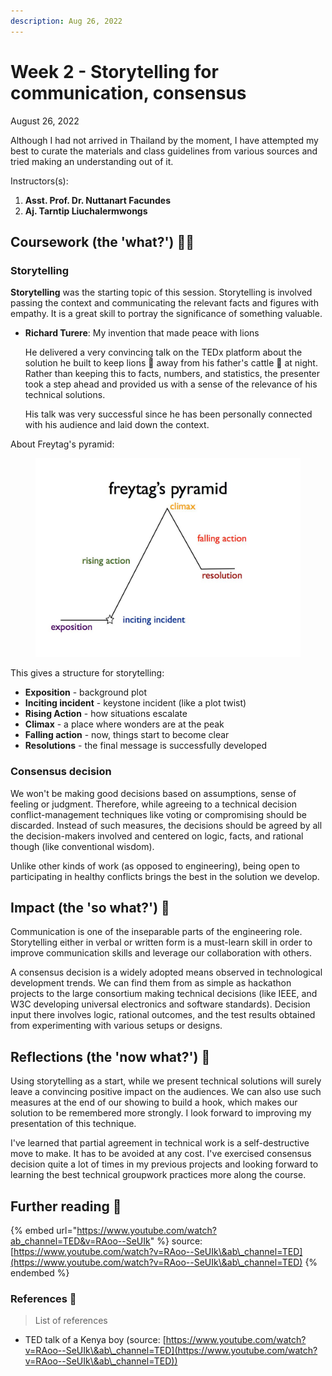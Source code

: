 ```yaml
---
description: Aug 26, 2022
---
```


# Week 2 - Storytelling for communication, consensus

August 26, 2022

Although I had not arrived in Thailand by the moment, I have attempted my best to curate the materials and class guidelines from various sources and tried making an understanding out of it.

Instructors(s):

1. **Asst. Prof. Dr. Nuttanart Facundes**
2. **Aj. Tarntip Liuchalermwongs**

## Coursework (the 'what?') 🤷‍♂️

### Storytelling

**Storytelling** was the starting topic of this session. Storytelling is involved passing the context and communicating the relevant facts and figures with empathy. It is a great skill to portray the significance of something valuable.

*   **Richard Turere**: My invention that made peace with lions

    He delivered a very convincing talk on the TEDx platform about the solution he built to keep lions 🦁 away from his father's cattle 🐄 at night. Rather than keeping this to facts, numbers, and statistics, the presenter took a step ahead and provided us with a sense of the relevance of his technical solutions.

    His talk was very successful since he has been personally connected with his audience and laid down the context.

About Freytag's pyramid:

<figure><img src="../.gitbook/assets/image (4).png" alt=""><figcaption></figcaption></figure>

This gives a structure for storytelling:

* **Exposition** - background plot
* **Inciting incident** - keystone incident (like a plot twist)
* **Rising Action** - how situations escalate
* **Climax** - a place where wonders are at the peak
* **Falling action** - now, things start to become clear
* **Resolutions** - the final message is successfully developed

### Consensus decision

We won't be making good decisions based on assumptions, sense of feeling or judgment. Therefore, while agreeing to a technical decision conflict-management techniques like voting or compromising should be discarded. Instead of such measures, the decisions should be agreed by all the decision-makers involved and centered on logic, facts, and rational though (like conventional wisdom).

Unlike other kinds of work (as opposed to engineering), being open to participating in healthy conflicts brings the best in the solution we develop.

## Impact (the 'so what?') 🚀

Communication is one of the inseparable parts of the engineering role. Storytelling either in verbal or written form is a must-learn skill in order to improve communication skills and leverage our collaboration with others.

A consensus decision is a widely adopted means observed in technological development trends. We can find them from as simple as hackathon projects to the large consortium making technical decisions (like IEEE, and W3C developing universal electronics and software standards). Decision input there involves logic, rational outcomes, and the test results obtained from experimenting with various setups or designs.

## Reflections (the 'now what?') 🤔

Using storytelling as a start, while we present technical solutions will surely leave a convincing positive impact on the audiences. We can also use such measures at the end of our showing to build a hook, which makes our solution to be remembered more strongly. I look forward to improving my presentation of this technique.

I've learned that partial agreement in technical work is a self-destructive move to make. It has to be avoided at any cost. I've exercised consensus decision quite a lot of times in my previous projects and looking forward to learning the best technical groupwork practices more along the course.

## Further reading 📄

{% embed url="https://www.youtube.com/watch?ab_channel=TED&v=RAoo--SeUIk" %}
source: [https://www.youtube.com/watch?v=RAoo--SeUIk\&ab\_channel=TED](https://www.youtube.com/watch?v=RAoo--SeUIk\&ab\_channel=TED)
{% endembed %}

### References 🔖

> List of references

* TED talk of a Kenya boy (source: [https://www.youtube.com/watch?v=RAoo--SeUIk\&ab\_channel=TED](https://www.youtube.com/watch?v=RAoo--SeUIk\&ab\_channel=TED))
